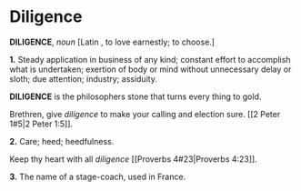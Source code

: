 # Diligence

**DILIGENCE**, _noun_ \[Latin , to love earnestly; to choose.\]

**1.** Steady application in business of any kind; constant effort to accomplish what is undertaken; exertion of body or mind without unnecessary delay or sloth; due attention; industry; assiduity.

**DILIGENCE** is the philosophers stone that turns every thing to gold.

Brethren, give _diligence_ to make your calling and election sure. [[2 Peter 1#5|2 Peter 1:5]].

**2.** Care; heed; heedfulness.

Keep thy heart with all _diligence_ [[Proverbs 4#23|Proverbs 4:23]].

**3.** The name of a stage-coach, used in France.